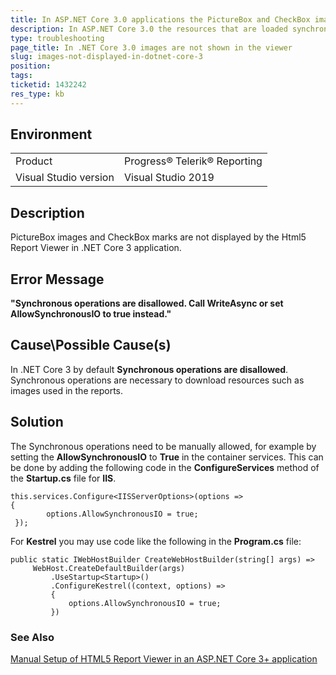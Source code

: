```yaml
---
title: In ASP.NET Core 3.0 applications the PictureBox and CheckBox images are not displayed
description: In ASP.NET Core 3.0 the resources that are loaded synchronously such as PictureBox and CheckBox images are not displayed in the Html5 Report Viewer
type: troubleshooting
page_title: In .NET Core 3.0 images are not shown in the viewer
slug: images-not-displayed-in-dotnet-core-3
position: 
tags: 
ticketid: 1432242
res_type: kb
---
```


## Environment
<table>
	<tbody>
		<tr>
			<td>Product</td>
			<td>Progress® Telerik® Reporting</td>
		</tr>
		<tr>
			<td>Visual Studio version</td>
			<td>Visual Studio 2019</td>
		</tr>
	</tbody>
</table>


## Description
PictureBox images and CheckBox marks are not displayed by the Html5 Report Viewer in .NET Core 3 application.

## Error Message
__"Synchronous operations are disallowed. Call WriteAsync or set AllowSynchronousIO to true instead."__

## Cause\Possible Cause(s)
In .NET Core 3 by default __Synchronous operations are disallowed__. Synchronous operations are necessary to download resources such as images used in the reports.

## Solution
The Synchronous operations need to be manually allowed, for example by setting the __AllowSynchronousIO__ to __True__ in the container services. This can be done by adding the following code in the __ConfigureServices__ method of the __Startup.cs__ file for __IIS__.
```CSharp
this.services.Configure<IISServerOptions>(options =>
{
        options.AllowSynchronousIO = true;
 });
```
For __Kestrel__ you may use code like the following in the __Program.cs__ file:
```CSharp
public static IWebHostBuilder CreateWebHostBuilder(string[] args) =>
     WebHost.CreateDefaultBuilder(args)
         .UseStartup<Startup>()
         .ConfigureKestrel((context, options) =>
         {
             options.AllowSynchronousIO = true;
         })
```
### See Also
[Manual Setup of HTML5 Report Viewer in an ASP.NET Core 3+ application](../manual-setup-of-html5-report-viewer-in-asp-net-core-3)
